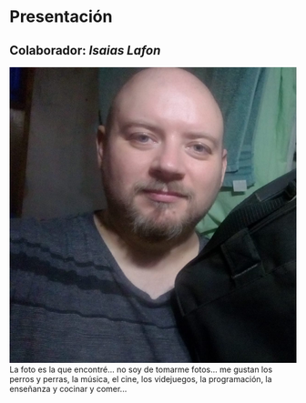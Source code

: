 # Presentación

## Colaborador: _Isaias Lafon_
![Yo](326ee38f-6991-476b-bef0-cbb369c49116.jpg)
La foto es la que encontré... no soy de tomarme fotos... me gustan los perros y perras, la música, el cine, los videjuegos, la programación, la enseñanza y cocinar y comer...

